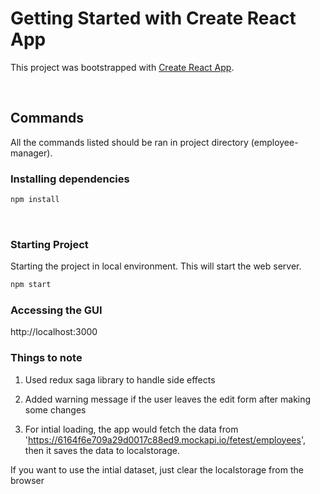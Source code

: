 # Getting Started with Create React App

This project was bootstrapped with [Create React App](https://github.com/facebook/create-react-app).




<br>

## Commands
All the commands listed should be ran in project directory (employee-manager).

### Installing dependencies
```bash
npm install
```
<br>

### Starting Project
Starting the project in local environment.
This will start the web server.
```bash
npm start
```

### Accessing the GUI
http://localhost:3000

### Things to note

1) Used redux saga library to handle side effects

2) Added warning message if the user leaves the edit form after making some changes

3) For intial loading, the app would fetch the data from 'https://6164f6e709a29d0017c88ed9.mockapi.io/fetest/employees', then it saves the data to localstorage.

If you want to use the intial dataset, just clear the localstorage from the browser

<br>






